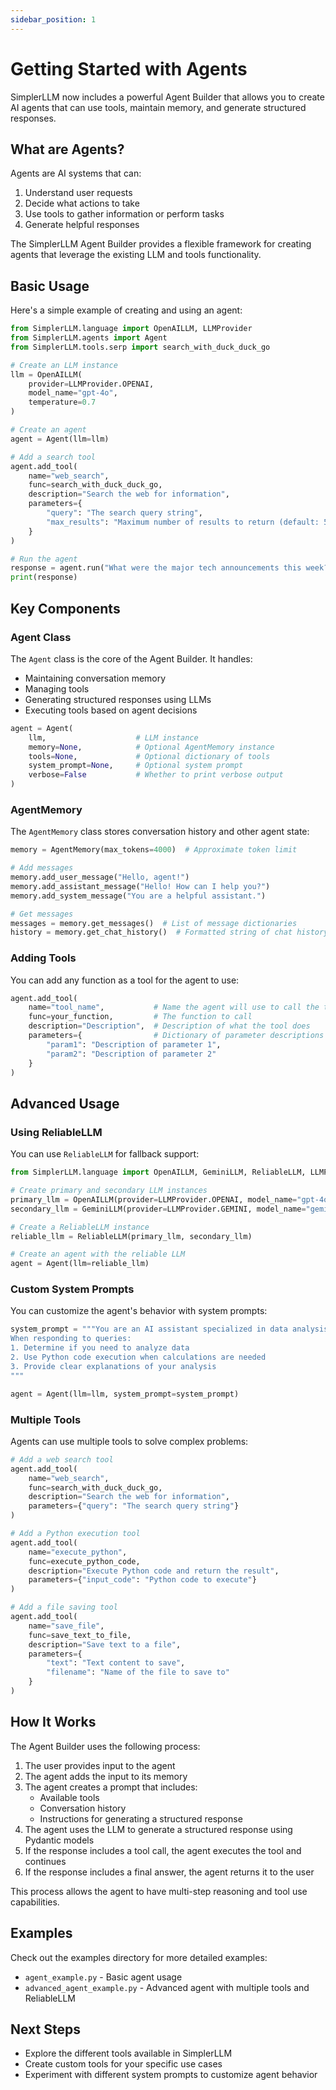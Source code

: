 ```yaml
---
sidebar_position: 1
---
```


# Getting Started with Agents

SimplerLLM now includes a powerful Agent Builder that allows you to create AI agents that can use tools, maintain memory, and generate structured responses.

## What are Agents?

Agents are AI systems that can:
1. Understand user requests
2. Decide what actions to take
3. Use tools to gather information or perform tasks
4. Generate helpful responses

The SimplerLLM Agent Builder provides a flexible framework for creating agents that leverage the existing LLM and tools functionality.

## Basic Usage

Here's a simple example of creating and using an agent:

```python
from SimplerLLM.language import OpenAILLM, LLMProvider
from SimplerLLM.agents import Agent
from SimplerLLM.tools.serp import search_with_duck_duck_go

# Create an LLM instance
llm = OpenAILLM(
    provider=LLMProvider.OPENAI,
    model_name="gpt-4o",
    temperature=0.7
)

# Create an agent
agent = Agent(llm=llm)

# Add a search tool
agent.add_tool(
    name="web_search",
    func=search_with_duck_duck_go,
    description="Search the web for information",
    parameters={
        "query": "The search query string",
        "max_results": "Maximum number of results to return (default: 5)"
    }
)

# Run the agent
response = agent.run("What were the major tech announcements this week?")
print(response)
```

## Key Components

### Agent Class

The `Agent` class is the core of the Agent Builder. It handles:
- Maintaining conversation memory
- Managing tools
- Generating structured responses using LLMs
- Executing tools based on agent decisions

```python
agent = Agent(
    llm,                    # LLM instance
    memory=None,            # Optional AgentMemory instance
    tools=None,             # Optional dictionary of tools
    system_prompt=None,     # Optional system prompt
    verbose=False           # Whether to print verbose output
)
```

### AgentMemory

The `AgentMemory` class stores conversation history and other agent state:

```python
memory = AgentMemory(max_tokens=4000)  # Approximate token limit

# Add messages
memory.add_user_message("Hello, agent!")
memory.add_assistant_message("Hello! How can I help you?")
memory.add_system_message("You are a helpful assistant.")

# Get messages
messages = memory.get_messages()  # List of message dictionaries
history = memory.get_chat_history()  # Formatted string of chat history
```

### Adding Tools

You can add any function as a tool for the agent to use:

```python
agent.add_tool(
    name="tool_name",           # Name the agent will use to call the tool
    func=your_function,         # The function to call
    description="Description",  # Description of what the tool does
    parameters={                # Dictionary of parameter descriptions
        "param1": "Description of parameter 1",
        "param2": "Description of parameter 2"
    }
)
```

## Advanced Usage

### Using ReliableLLM

You can use `ReliableLLM` for fallback support:

```python
from SimplerLLM.language import OpenAILLM, GeminiLLM, ReliableLLM, LLMProvider

# Create primary and secondary LLM instances
primary_llm = OpenAILLM(provider=LLMProvider.OPENAI, model_name="gpt-4o")
secondary_llm = GeminiLLM(provider=LLMProvider.GEMINI, model_name="gemini-pro")

# Create a ReliableLLM instance
reliable_llm = ReliableLLM(primary_llm, secondary_llm)

# Create an agent with the reliable LLM
agent = Agent(llm=reliable_llm)
```

### Custom System Prompts

You can customize the agent's behavior with system prompts:

```python
system_prompt = """You are an AI assistant specialized in data analysis.
When responding to queries:
1. Determine if you need to analyze data
2. Use Python code execution when calculations are needed
3. Provide clear explanations of your analysis
"""

agent = Agent(llm=llm, system_prompt=system_prompt)
```

### Multiple Tools

Agents can use multiple tools to solve complex problems:

```python
# Add a web search tool
agent.add_tool(
    name="web_search",
    func=search_with_duck_duck_go,
    description="Search the web for information",
    parameters={"query": "The search query string"}
)

# Add a Python execution tool
agent.add_tool(
    name="execute_python",
    func=execute_python_code,
    description="Execute Python code and return the result",
    parameters={"input_code": "Python code to execute"}
)

# Add a file saving tool
agent.add_tool(
    name="save_file",
    func=save_text_to_file,
    description="Save text to a file",
    parameters={
        "text": "Text content to save",
        "filename": "Name of the file to save to"
    }
)
```

## How It Works

The Agent Builder uses the following process:

1. The user provides input to the agent
2. The agent adds the input to its memory
3. The agent creates a prompt that includes:
   - Available tools
   - Conversation history
   - Instructions for generating a structured response
4. The agent uses the LLM to generate a structured response using Pydantic models
5. If the response includes a tool call, the agent executes the tool and continues
6. If the response includes a final answer, the agent returns it to the user

This process allows the agent to have multi-step reasoning and tool use capabilities.

## Examples

Check out the examples directory for more detailed examples:
- `agent_example.py` - Basic agent usage
- `advanced_agent_example.py` - Advanced agent with multiple tools and ReliableLLM

## Next Steps

- Explore the different tools available in SimplerLLM
- Create custom tools for your specific use cases
- Experiment with different system prompts to customize agent behavior
